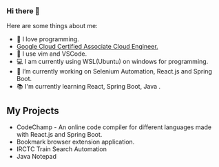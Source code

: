### Hi there 👋

<!--
**DjayChoudhary/DjayChoudhary** is a ✨ _special_ ✨ repository because its `README.md` (this file) appears on your GitHub profile.
-->
Here are some things about me:
- 💖 I love programming.
- [Google Cloud Certified Associate Cloud Engineer.](https://www.credential.net/fe87df50-fe1c-4e1c-9e3e-3aea2c78c52c)
- 📃 I use vim and VSCode.
- 💻 I am currently using WSL(Ubuntu) on windows for programming.
- 🔭 I’m currently working on Selenium Automation, React.js and Spring Boot.
- 📚 I'm currently learning React, Spring Boot, Java .
## My Projects
- CodeChamp - An online code compiler for different languages made with React.js and Spring Boot.
- Bookmark browser extension application.
- IRCTC Train Search Automation
- Java Notepad
<!--
- 🌱 I’m currently learning React, Django.

- 👯 I’m looking to collaborate on 
- 🤔 I’m looking for help with ...
- 💬 Ask me about ...
- 📫 How to reach me: ...
- 😄 Pronouns: ...
- ⚡ Fun fact: ...
-->
